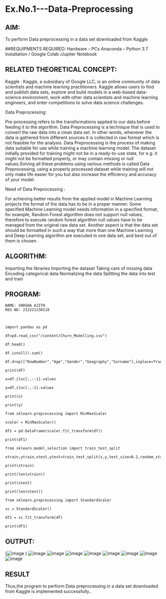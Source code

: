# Ex.No.1---Data-Preprocessing
## AIM:

To perform Data preprocessing in a data set downloaded from Kaggle

##REQUIPMENTS REQUIRED:
Hardware – PCs
Anaconda – Python 3.7 Installation / Google Colab /Jupiter Notebook

## RELATED THEORETICAL CONCEPT:

Kaggle :
Kaggle, a subsidiary of Google LLC, is an online community of data scientists and machine learning practitioners. Kaggle allows users to find and publish data sets, explore and build models in a web-based data-science environment, work with other data scientists and machine learning engineers, and enter competitions to solve data science challenges.

Data Preprocessing:

Pre-processing refers to the transformations applied to our data before feeding it to the algorithm. Data Preprocessing is a technique that is used to convert the raw data into a clean data set. In other words, whenever the data is gathered from different sources it is collected in raw format which is not feasible for the analysis.
Data Preprocessing is the process of making data suitable for use while training a machine learning model. The dataset initially provided for training might not be in a ready-to-use state, for e.g. it might not be formatted properly, or may contain missing or null values.Solving all these problems using various methods is called Data Preprocessing, using a properly processed dataset while training will not only make life easier for you but also increase the efficiency and accuracy of your model.

Need of Data Preprocessing :

For achieving better results from the applied model in Machine Learning projects the format of the data has to be in a proper manner. Some specified Machine Learning model needs information in a specified format, for example, Random Forest algorithm does not support null values, therefore to execute random forest algorithm null values have to be managed from the original raw data set.
Another aspect is that the data set should be formatted in such a way that more than one Machine Learning and Deep Learning algorithm are executed in one data set, and best out of them is chosen.


## ALGORITHM:
Importing the libraries
Importing the dataset
Taking care of missing data
Encoding categorical data
Normalizing the data
Splitting the data into test and train

## PROGRAM:
```
NAME: VARSHA AJITH
REG NO: 212221230118



import pandas as pd

df=pd.read_csv("/content/Churn_Modelling.csv")

df.head()

df.isnull().sum()

df.drop(["RowNumber","Age","Gender","Geography","Surname"],inplace=True,axis=1)

print(df)

x=df.iloc[:,:-1].values

y=df.iloc[:,-1].values

print(x)

print(y)

from sklearn.preprocessing import MinMaxScaler

scaler = MinMaxScaler()

df1 = pd.DataFrame(scaler.fit_transform(df))

print(df1)

from sklearn.model_selection import train_test_split

xtrain,ytrain,xtest,ytest=train_test_split(x,y,test_size=0.2,random_state=2)

print(xtrain)

print(len(xtrain))

print(xtest)

print(len(xtest))

from sklearn.preprocessing import StandardScaler

sc = StandardScaler()

df1 = sc.fit_transform(df)

print(df1)
```
## OUTPUT:
(![image](https://user-images.githubusercontent.com/94222288/228867625-925940c2-568f-4741-9fc8-c3cc881d1747.png)
)
![image](https://user-images.githubusercontent.com/94222288/228867864-1a4d1279-361d-4af2-9504-b32e809f259a.png)
![image](https://user-images.githubusercontent.com/94222288/228867959-0f4ffa0d-5db9-4030-849c-b8886a1df393.png)
![image](https://user-images.githubusercontent.com/94222288/228867998-5b7abb44-3371-4b44-a749-115ae88e9c21.png)
![image](https://user-images.githubusercontent.com/94222288/228868208-f8a0dc3e-fb21-4eaa-a6d7-e7425222e9da.png)
![image](https://user-images.githubusercontent.com/94222288/228868262-53149daa-630d-4cfc-8ebe-eb4a80f29119.png)
![image](https://user-images.githubusercontent.com/94222288/228868316-987bc63d-1d0f-411e-a51f-af85432f68ce.png)
![image](https://user-images.githubusercontent.com/94222288/228868393-f19ae194-52ec-4ac6-829f-4d0e1d9727f0.png)
![image](https://user-images.githubusercontent.com/94222288/228868448-fcf84473-2398-4b05-bd80-0f709b5f1f72.png)

## RESULT
Thus,the program to perform Data preprocessing in a data set downloaded from Kaggle is implemented successfully..
